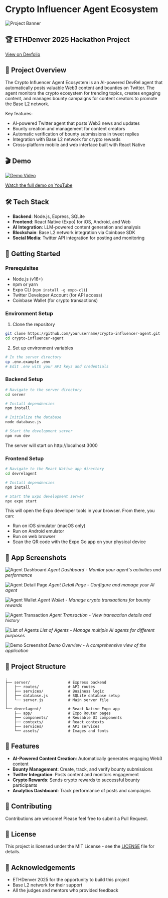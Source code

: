 # Crypto Influencer Agent Ecosystem

![Project Banner](./screenshots/background-img.png)


## 🏆 ETHDenver 2025 Hackathon Project
[View on Devfolio](https://devfolio.co/projects/crypto-influencer-agent-ecosystem-6de7)

## 📝 Project Overview

The Crypto Influencer Agent Ecosystem is an AI-powered DevRel agent that automatically posts valuable Web3 content and bounties on Twitter. The agent monitors the crypto ecosystem for trending topics, creates engaging content, and manages bounty campaigns for content creators to promote the Base L2 network.

Key features:
- AI-powered Twitter agent that posts Web3 news and updates
- Bounty creation and management for content creators
- Automatic verification of bounty submissions in tweet replies
- Integration with Base L2 network for crypto rewards
- Cross-platform mobile and web interface built with React Native

## 🎬 Demo

[![Demo Video](https://img.youtube.com/vi/DEplEZZIYyQ/0.jpg)](https://www.youtube.com/watch?v=DEplEZZIYyQ)

[Watch the full demo on YouTube](https://www.youtube.com/watch?v=DEplEZZIYyQ)

## 🛠️ Tech Stack

- **Backend**: Node.js, Express, SQLite
- **Frontend**: React Native (Expo) for iOS, Android, and Web
- **AI Integration**: LLM-powered content generation and analysis
- **Blockchain**: Base L2 network integration via Coinbase SDK
- **Social Media**: Twitter API integration for posting and monitoring

## 🚀 Getting Started

### Prerequisites

- Node.js (v16+)
- npm or yarn
- Expo CLI (`npm install -g expo-cli`)
- Twitter Developer Account (for API access)
- Coinbase Wallet (for crypto transactions)

### Environment Setup

1. Clone the repository
```bash
git clone https://github.com/yourusername/crypto-influencer-agent.git
cd crypto-influencer-agent
```

2. Set up environment variables
```bash
# In the server directory
cp .env.example .env
# Edit .env with your API keys and credentials
```

### Backend Setup

```bash
# Navigate to the server directory
cd server

# Install dependencies
npm install

# Initialize the database
node database.js

# Start the development server
npm run dev
```

The server will start on http://localhost:3000

### Frontend Setup

```bash
# Navigate to the React Native app directory
cd devrelagent

# Install dependencies
npm install

# Start the Expo development server
npx expo start
```

This will open the Expo developer tools in your browser. From there, you can:
- Run on iOS simulator (macOS only)
- Run on Android emulator
- Run on web browser
- Scan the QR code with the Expo Go app on your physical device

## 📱 App Screenshots

![Agent Dashboard](./screenshots/agent-dashboard.png)
*Agent Dashboard - Monitor your agent's activities and performance*

![Agent Detail Page](./screenshots/agent-detail-page.png)
*Agent Detail Page - Configure and manage your AI agent*

![Agent Wallet](./screenshots/agent-wallet.png)
*Agent Wallet - Manage crypto transactions for bounty rewards*

![Agent Transaction](./screenshots/agent-transaction.png)
*Agent Transaction - View transaction details and history*

![List of Agents](./screenshots/list-of-agents.png)
*List of Agents - Manage multiple AI agents for different purposes*

![Demo Screenshot](./screenshots/demo-1.png)
*Demo Overview - A comprehensive view of the application*

## 🧩 Project Structure

```
.
├── server/                 # Express backend
│   ├── routes/             # API routes
│   ├── services/           # Business logic
│   ├── database.js         # SQLite database setup
│   └── server.js           # Main server file
│
└── devrelagent/            # React Native Expo app
    ├── app/                # Expo Router pages
    ├── components/         # Reusable UI components
    ├── contexts/           # React contexts
    ├── services/           # API services
    └── assets/             # Images and fonts
```

## 🔑 Features

- **AI-Powered Content Creation**: Automatically generates engaging Web3 content
- **Bounty Management**: Create, track, and verify bounty submissions
- **Twitter Integration**: Posts content and monitors engagement
- **Crypto Rewards**: Sends crypto rewards to successful bounty participants
- **Analytics Dashboard**: Track performance of posts and campaigns

## 🤝 Contributing

Contributions are welcome! Please feel free to submit a Pull Request.

## 📄 License

This project is licensed under the MIT License - see the [LICENSE](./LICENSE) file for details.

## 🙏 Acknowledgements

- ETHDenver 2025 for the opportunity to build this project
- Base L2 network for their support
- All the judges and mentors who provided feedback 
